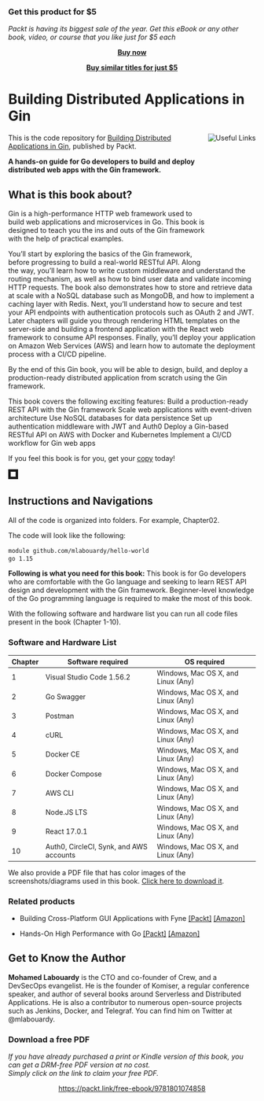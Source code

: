 
### Get this product for $5

<i>Packt is having its biggest sale of the year. Get this eBook or any other book, video, or course that you like just for $5 each</i>


<b><p align='center'>[Buy now](https://packt.link/9781801074858)</p></b>


<b><p align='center'>[Buy similar titles for just $5](https://subscription.packtpub.com/search)</p></b>


# Building Distributed Applications in Gin

<a href="https://www.packtpub.com/web-development/building-distributed-applications-in-gin?utm_source=github&utm_medium=repository&utm_campaign=9781786461629"><img src="https://www.packtpub.com/media/catalog/product/cache/4cdce5a811acc0d2926d7f857dceb83b/9/7/9781801074858-original_53.jpeg" alt="Useful Links" height="256px" align="right"></a>

This is the code repository for [Building Distributed Applications in Gin](https://www.packtpub.com/web-development/building-distributed-applications-in-gin?utm_source=github&utm_medium=repository&utm_campaign=9781786461629), published by Packt.

**A hands-on guide for Go developers to build and deploy distributed web apps with the Gin framework.**

## What is this book about?
Gin is a high-performance HTTP web framework used to build web applications and microservices in Go. This book is designed to teach you the ins and outs of the Gin framework with the help of practical examples.

You’ll start by exploring the basics of the Gin framework, before progressing to build a real-world RESTful API. Along the way, you’ll learn how to write custom middleware and understand the routing mechanism, as well as how to bind user data and validate incoming HTTP requests. The book also demonstrates how to store and retrieve data at scale with a NoSQL database such as MongoDB, and how to implement a caching layer with Redis. Next, you’ll understand how to secure and test your API endpoints with authentication protocols such as OAuth 2 and JWT. Later chapters will guide you through rendering HTML templates on the server-side and building a frontend application with the React web framework to consume API responses. Finally, you’ll deploy your application on Amazon Web Services (AWS) and learn how to automate the deployment process with a CI/CD pipeline.

By the end of this Gin book, you will be able to design, build, and deploy a production-ready distributed application from scratch using the Gin framework.

This book covers the following exciting features:
Build a production-ready REST API with the Gin framework
Scale web applications with event-driven architecture
Use NoSQL databases for data persistence
Set up authentication middleware with JWT and Auth0
Deploy a Gin-based RESTful API on AWS with Docker and Kubernetes
Implement a CI/CD workflow for Gin web apps

If you feel this book is for you, get your [copy](https://www.amazon.com/dp/1801074852) today!

<a href="https://www.packtpub.com/?utm_source=github&utm_medium=banner&utm_campaign=GitHubBanner"><img src="https://raw.githubusercontent.com/PacktPublishing/GitHub/master/GitHub.png" 
alt="https://www.packtpub.com/" border="5" /></a>

## Instructions and Navigations
All of the code is organized into folders. For example, Chapter02.

The code will look like the following:
```
module github.com/mlabouardy/hello-world
go 1.15
```

**Following is what you need for this book:**
This book is for Go developers who are comfortable with the Go language and seeking to learn REST API design and development with the Gin framework. Beginner-level knowledge of the Go programming language is required to make the most of this book.

With the following software and hardware list you can run all code files present in the book (Chapter 1-10).
### Software and Hardware List
| Chapter | Software required | OS required |
| -------- | ------------------------------------ | ----------------------------------- |
| 1  | Visual Studio Code 1.56.2 | Windows, Mac OS X, and Linux (Any) |
| 2 | Go Swagger | Windows, Mac OS X, and Linux (Any) |
| 3 | Postman | Windows, Mac OS X, and Linux (Any) |
| 4 | cURL | Windows, Mac OS X, and Linux (Any) |
| 5 | Docker CE | Windows, Mac OS X, and Linux (Any) |
| 6 | Docker Compose | Windows, Mac OS X, and Linux (Any) |
| 7 | AWS CLI | Windows, Mac OS X, and Linux (Any) |
| 8 | Node.JS LTS | Windows, Mac OS X, and Linux (Any) |
| 9 | React 17.0.1 | Windows, Mac OS X, and Linux (Any) |
| 10 | Auth0, CircleCI, Synk, and AWS accounts | Windows, Mac OS X, and Linux (Any) |

We also provide a PDF file that has color images of the screenshots/diagrams used in this book. [Click here to download it](https://static.packt-cdn.com/downloads/9781801074858_ColorImages.pdf).

### Related products
* Building Cross-Platform GUI Applications with Fyne [[Packt]](https://www.packtpub.com/product/building-cross-platform-gui-applications-with-fyne/9781800563162?utm_source=github&utm_medium=repository&utm_campaign=9781800563162) [[Amazon]](https://www.amazon.com/dp/B08PKTNVBQ)

* Hands-On High Performance with Go [[Packt]](https://www.packtpub.com/product/hands-on-high-performance-with-go/9781789805789?utm_source=github&utm_medium=repository&utm_campaign=9781789805789) [[Amazon]](https://www.amazon.com/dp/1789805783)

## Get to Know the Author
**Mohamed Labouardy** is the CTO and co-founder of Crew, and a DevSecOps evangelist. He is the founder of Komiser, a regular conference speaker, and author of several books around Serverless and Distributed Applications. He is also a contributor to numerous open-source projects such as Jenkins, Docker, and Telegraf. You can find him on Twitter at @mlabouardy.

### Download a free PDF

 <i>If you have already purchased a print or Kindle version of this book, you can get a DRM-free PDF version at no cost.<br>Simply click on the link to claim your free PDF.</i>
<p align="center"> <a href="https://packt.link/free-ebook/9781801074858">https://packt.link/free-ebook/9781801074858 </a> </p>